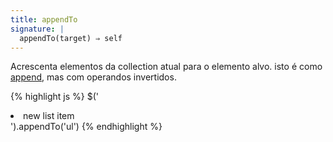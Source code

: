 ```yaml
---
title: appendTo
signature: |
  appendTo(target) ⇒ self
---
```


Acrescenta elementos da collection atual para o elemento alvo. isto é
como [append](#append), mas com operandos invertidos.

{% highlight js %}
$('<li>new list item</li>').appendTo('ul')
{% endhighlight %}
